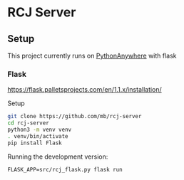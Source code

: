 # RCJ Server

## Setup

This project currently runs on [PythonAnywhere](https://pythonanywhere.com) with flask

### Flask

https://flask.palletsprojects.com/en/1.1.x/installation/

Setup

```bash
git clone https://github.com/mb/rcj-server
cd rcj-server
python3 -m venv venv
. venv/bin/activate
pip install Flask
```

Running the development version:

```
FLASK_APP=src/rcj_flask.py flask run
```

